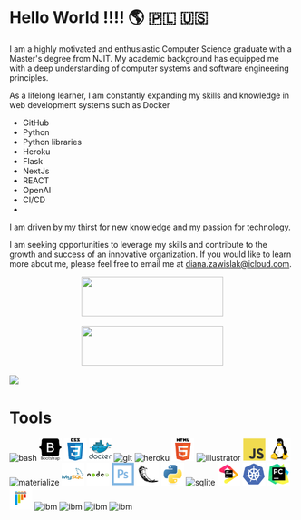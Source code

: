 # Hello World !!!! :earth_americas: :poland: :us:

I am a highly motivated and enthusiastic Computer Science graduate with a Master's degree from NJIT. My academic background has equipped me with a deep understanding of computer systems and software engineering principles.

As a lifelong learner, I am constantly expanding my skills and knowledge in web development systems such as Docker
- GitHub
- Python
- Python libraries
- Heroku
- Flask
- NextJs
- REACT
- OpenAI
- CI/CD 
- 
I am driven by my thirst for new knowledge and my passion for technology.

I am seeking opportunities to leverage my skills and contribute to the growth and success of an innovative organization. If you would like to learn more about me, please feel free to email me at diana.zawislak@icloud.com.  
<p align="center"> <a href="https://www.linkedin.com/in/dianazawislak1980/" target="_blank"> <img   src="https://upload.wikimedia.org/wikipedia/commons/0/01/LinkedIn_Logo.svg" width="250" height="70"></a> </p>                
<p align="center"> <a href="https://dianazawislak-portfolio.herokuapp.com/" target="_blank"> <img src="https://github.com/DianaZawislak/My-Portfolio/blob/main/app/static/images/briefcase.png" width="250" height="70"></a>
          </p>


![](https://komarev.com/ghpvc/?username=your-github-dianazawislak&color=blue)

# Tools

<p align="left"> 
<img src="https://www.vectorlogo.zone/logos/gnu_bash/gnu_bash-icon.svg" alt="bash" width="40" height="40"/>
<img src="https://raw.githubusercontent.com/devicons/devicon/master/icons/bootstrap/bootstrap-plain-wordmark.svg" alt="bootstrap" width="40" height="40"/> 

<img src="https://raw.githubusercontent.com/devicons/devicon/master/icons/css3/css3-original-wordmark.svg" alt="css3" width="40" height="40"/> 
<img src="https://raw.githubusercontent.com/devicons/devicon/master/icons/docker/docker-original-wordmark.svg" alt="docker" width="40" height="40"/> 

<img src="https://www.vectorlogo.zone/logos/git-scm/git-scm-icon.svg" alt="git" width="40"/>
<img src="https://www.vectorlogo.zone/logos/heroku/heroku-icon.svg" alt="heroku" width="40" height="40"/> 
  
<img src="https://raw.githubusercontent.com/devicons/devicon/master/icons/html5/html5-original-wordmark.svg" alt="html5" width="40" height="40"/> 
<img src="https://www.vectorlogo.zone/logos/adobe_illustrator/adobe_illustrator-icon.svg" alt="illustrator" width="40" height="40"/> 
<img src="https://raw.githubusercontent.com/devicons/devicon/master/icons/javascript/javascript-original.svg" alt="javascript" width="40" height="40"/> 

<img src="https://raw.githubusercontent.com/devicons/devicon/master/icons/linux/linux-original.svg" alt="linux" width="40" height="40"/> 
<img src="https://raw.githubusercontent.com/prplx/svg-logos/5585531d45d294869c4eaab4d7cf2e9c167710a9/svg/materialize.svg" alt="materialize" width="40" height="40"/> 
<img src="https://raw.githubusercontent.com/devicons/devicon/master/icons/mysql/mysql-original-wordmark.svg" alt="mysql" width="40" height="40"/> 
<img src="https://raw.githubusercontent.com/devicons/devicon/master/icons/nodejs/nodejs-original-wordmark.svg" alt="nodejs" width="40" height="40"/> 
  
<img src="https://raw.githubusercontent.com/devicons/devicon/master/icons/photoshop/photoshop-line.svg" alt="photoshop" width="40" height="40"/>
<img src="https://raw.githubusercontent.com/devicons/devicon/master/icons/flask/flask-original.svg" alt="flask" width="40" height="40"/>
<img src="https://raw.githubusercontent.com/devicons/devicon/master/icons/python/python-original.svg" alt="python" width="40" height="40"/> 

<img src="https://www.vectorlogo.zone/logos/sqlite/sqlite-icon.svg" alt="sqlite" width="40" height="40"/> 
<img src="https://raw.githubusercontent.com/devicons/devicon/master/icons/jetbrains/jetbrains-original.svg" alt="sqlite" width="40" height="40"/> 
  
<img src="https://github.com/devicons/devicon/blob/master/icons/kubernetes/kubernetes-plain.svg" alt="sqlite" width="40" height="40"/> 
<img src="https://github.com/devicons/devicon/blob/master/icons/pycharm/pycharm-original.svg" alt="sqlite" width="40" height="40"/> 
 
 
<img src="https://github.com/devicons/devicon/blob/master/icons/pytest/pytest-original.svg" alt="sqlite" width="40" height="40"/> 
<img src="https://www.vectorlogo.zone/logos/ibm_cloud/ibm_cloud-icon.svg" alt="ibm" width="40" height="40"/>  
<img src="https://www.vectorlogo.zone/logos/linode/linode-icon.svg" alt="ibm" width="40" height="40"/> 
          
<img src="https://www.vectorlogo.zone/logos/microsoft/microsoft-icon.svg" alt="ibm" width="40" height="40"/>  
<img src="https://www.vectorlogo.zone/logos/apple/apple-tile.svg" alt="ibm" width="40" height="40"/>           
 </p>



<!--
**DianaZawislak/dianazawislak** is a ✨ _special_ ✨ repository because its `README.md` (this file) appears on your GitHub profile.

Here are some ideas to get you started:

# 🔭 I’m currently working on computer science master certificate from NJIT
- 🌱 I’m currently learning ...
- 👯 I’m looking to collaborate on ...
- 🤔 I’m looking for help with ...
- 💬 Ask me about ...

- 😄 Pronouns: ...
- ⚡ Fun fact: ...
-->
